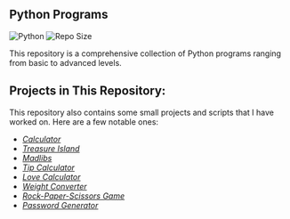 ## Python Programs

![Python](https://img.shields.io/badge/Python-3.9-blue?style=flat-square)
![Repo Size](https://img.shields.io/github/repo-size/gurpreetk3012/Python_programs)

This repository is a comprehensive collection of Python programs ranging from basic to advanced levels.

## Projects in This Repository:

This repository also contains some small projects and scripts that I have worked on. Here are a few notable ones:  

- *[Calculator](https://github.com/gurpreetk3012/Python_programs/blob/main/Python_Projects/Calculator.py)*
- *[Treasure Island](https://github.com/gurpreetk3012/Python_programs/blob/main/Python_Projects/Treasure_Island.py)*
- *[Madlibs](https://github.com/gurpreetk3012/Python_programs/blob/main/Python_Projects/Madlibs.py)*
- *[Tip Calculator](https://github.com/gurpreetk3012/Python_programs/blob/main/Python_Projects/Tip_calculator.py)*
- *[Love Calculator](https://github.com/gurpreetk3012/Python_programs/blob/main/Python_Projects/LoveCalculator.py)*
- *[Weight Converter](https://github.com/gurpreetk3012/Python_programs/blob/main/Python_Projects/WeightConverter.py)*
- *[Rock-Paper-Scissors Game](https://github.com/gurpreetk3012/Python_programs/blob/main/Python_Projects/RockPaperScissors.py)*
- *[Password Generator](https://github.com/gurpreetk3012/Python_programs/blob/main/Python_Projects/PasswordGenerator.py)*
